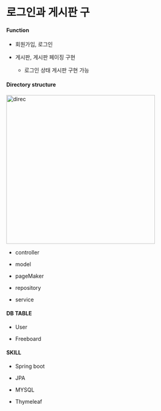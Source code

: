 # 로그인과 게시판 구

#### Function
- 회원가입, 로그인 

- 게시판, 게시판 페이징 구현
    - 로그인 상태 게시판 구현 가능

#### Directory structure

<img width="391" alt="direc" src="https://user-images.githubusercontent.com/48824988/64904008-1db5c600-d6fe-11e9-86be-5be9b1750ca0.png">


- controller

- model

- pageMaker

- repository

- service 


#### DB TABLE
- User

- Freeboard



#### SKILL
- Spring boot

- JPA

- MYSQL

- Thymeleaf
